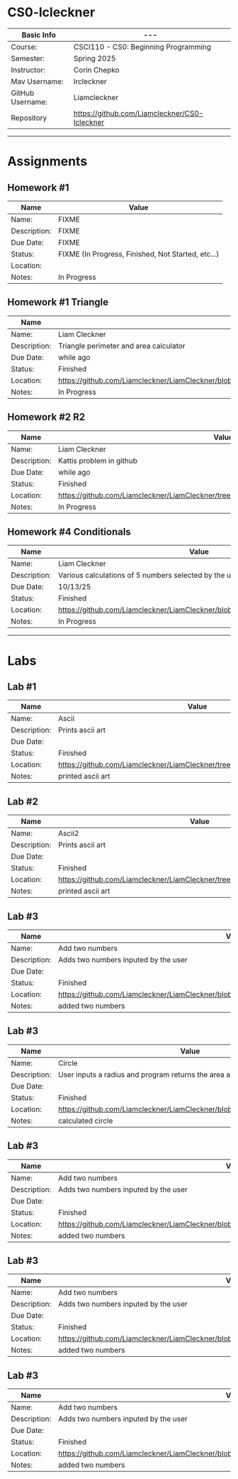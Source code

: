 # CS0-lcleckner
| Basic Info | --- |
| --- | ---|
| Course: | CSCI110 - CS0: Beginning Programming |
| Semester: | Spring 2025 |
| Instructor: | Corin Chepko |
| Mav Username: | lrcleckner |
| GitHub Username: | Liamcleckner |
| Repository | https://github.com/Liamcleckner/CS0-lcleckner |
_______________________________________________________________________________________________________________
# Assignments
## Homework #1
| Name | Value |
| --- | --- |
| Name: | FIXME |
| Description: | FIXME |
| Due Date: | FIXME |
| Status: | FIXME (In Progress, Finished, Not Started, etc...) |
| Location: | <provide github link to assignment> |
| Notes: | In Progress|

## Homework #1 Triangle
| Name | Value |
| --- | --- |
| Name: | Liam Cleckner |
| Description: | Triangle perimeter and area calculator |
| Due Date: | while ago |
| Status: | Finished |
| Location: | https://github.com/Liamcleckner/LiamCleckner/blob/main/assignments/Assignments/Stdio/Math/Triangle/Triangle.py |
| Notes: | In Progress|

## Homework #2 R2
| Name | Value |
| --- | --- |
| Name: | Liam Cleckner |
| Description: | Kattis problem in github |
| Due Date: | while ago |
| Status: | Finished |
| Location: |https://github.com/Liamcleckner/LiamCleckner/tree/main/assignments/Assignments/Stdio/Math/r2 |
| Notes: | In Progress|


## Homework #4 Conditionals
| Name | Value |
| --- | --- |
| Name: | Liam Cleckner |
| Description: | Various calculations of 5 numbers selected by the user |
| Due Date: | 10/13/25 |
| Status: | Finished |
| Location: | https://github.com/Liamcleckner/LiamCleckner/blob/main/Conditional/Condtional.py |
| Notes: | In Progress|
_______________________________________________________________________________________________________________
# Labs

## Lab #1 
| Name | Value |
| --- | --- |
| Name: | Ascii |
| Description: | Prints ascii art |
| Due Date: |  |
| Status: | Finished |
| Location: | https://github.com/Liamcleckner/LiamCleckner/tree/main/Labs/stdio%20copy/ascii |
| Notes: | printed ascii art |

## Lab #2 
| Name | Value |
| --- | --- |
| Name: | Ascii2 |
| Description: | Prints ascii art |
| Due Date: |  |
| Status: | Finished |
| Location: | https://github.com/Liamcleckner/LiamCleckner/tree/main/Labs/stdio%20copy/ascii2 |
| Notes: | printed ascii art |

## Lab #3 
| Name | Value |
| --- | --- |
| Name: | Add two numbers |
| Description: | Adds two numbers inputed by the user |
| Due Date: |  |
| Status: | Finished |
| Location: | https://github.com/Liamcleckner/LiamCleckner/blob/main/Labs/Math/addtwonumbers/addtwonumbers.py |
| Notes: | added two numbers |

## Lab #3 
| Name | Value |
| --- | --- |
| Name: | Circle |
| Description: | User inputs a radius and program returns the area and circumference |
| Due Date: |  |
| Status: | Finished |
| Location: | https://github.com/Liamcleckner/LiamCleckner/blob/main/Labs/Circle/circle.py |
| Notes: | calculated circle |

## Lab #3 
| Name | Value |
| --- | --- |
| Name: | Add two numbers |
| Description: | Adds two numbers inputed by the user |
| Due Date: |  |
| Status: | Finished |
| Location: | https://github.com/Liamcleckner/LiamCleckner/blob/main/Labs/Math/addtwonumbers/addtwonumbers.py |
| Notes: | added two numbers |

## Lab #3 
| Name | Value |
| --- | --- |
| Name: | Add two numbers |
| Description: | Adds two numbers inputed by the user |
| Due Date: |  |
| Status: | Finished |
| Location: | https://github.com/Liamcleckner/LiamCleckner/blob/main/Labs/Math/addtwonumbers/addtwonumbers.py |
| Notes: | added two numbers |

## Lab #3 
| Name | Value |
| --- | --- |
| Name: | Add two numbers |
| Description: | Adds two numbers inputed by the user |
| Due Date: |  |
| Status: | Finished |
| Location: | https://github.com/Liamcleckner/LiamCleckner/blob/main/Labs/Math/addtwonumbers/addtwonumbers.py |
| Notes: | added two numbers |

